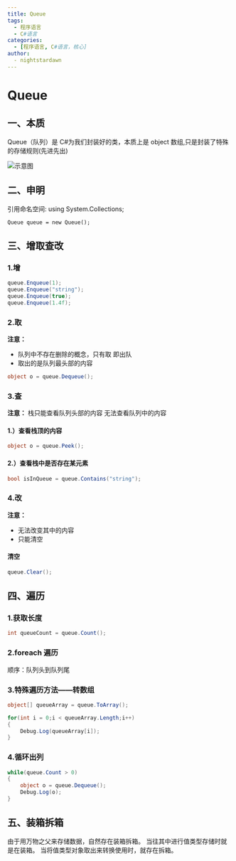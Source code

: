 ```yaml
---
title: Queue
tags:
  - 程序语言
  - C#语言
categories:
  - [程序语言, C#语言，核心]
author:
  - nightstardawn
---
```


# Queue

## 一、本质

Queue（队列）是 C#为我们封装好的类，本质上是 object 数组,只是封装了特殊的存储规则(先进先出)

![示意图](https://s2.loli.net/2024/08/20/aYlnyUIMg59Ej8z.png)

## 二、申明

引用命名空间: using System.Collections;

`Queue queue = new Queue();`

## 三、增取查改

### 1.增

```cs
queue.Enqueue(1);
queue.Enqueue("string");
queue.Enqueue(true);
queue.Enqueue(1.4f);
```

### 2.取

**注意：**

- 队列中不存在删除的概念，只有取 即出队
- 取出的是队列最头部的内容

```cs
object o = queue.Dequeue();
```

### 3.查

**注意：**
栈只能查看队列头部的内容
无法查看队列中的内容

#### 1.）查看栈顶的内容

```cs
object o = queue.Peek();
```

#### 2.）查看栈中是否存在某元素

```cs
bool isInQueue = queue.Contains("string");
```

### 4.改

**注意：**

- 无法改变其中的内容
- 只能清空

#### 清空

```cs
queue.Clear();
```

## 四、遍历

### 1.获取长度

```cs
int queueCount = queue.Count();
```

### 2.foreach 遍历

顺序：队列头到队列尾

### 3.特殊遍历方法——转数组

```cs
object[] queueArray = queue.ToArray();

for(int i = 0;i < queueArray.Length;i++)
{
    Debug.Log(queueArray[i]);
}
```

### 4.循环出列

```cs
while(queue.Count > 0)
{
    object o = queue.Dequeue();
    Debug.Log(o);
}
```

## 五、装箱拆箱

由于用万物之父来存储数据，自然存在装箱拆箱。
当往其中进行值类型存储时就是在装箱。
当将值类型对象取出来转换使用时，就存在拆箱。
